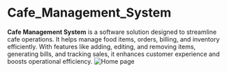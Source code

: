 # Cafe_Management_System
**Cafe Management System** is a software solution designed to streamline cafe operations. It helps manage food items, orders, billing, and inventory efficiently. With features like adding, editing, and removing items, generating bills, and tracking sales, it enhances customer experience and boosts operational efficiency.
![Home page ]("C:/Users/HP/OneDrive/Document/Homepage.png")